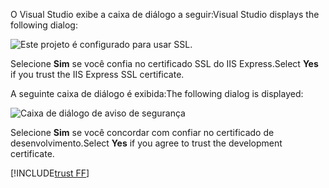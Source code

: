 <span data-ttu-id="45b9c-101">O Visual Studio exibe a caixa de diálogo a seguir:</span><span class="sxs-lookup"><span data-stu-id="45b9c-101">Visual Studio displays the following dialog:</span></span>

![Este projeto é configurado para usar SSL.](~/getting-started/_static/trustCert.png)

<span data-ttu-id="45b9c-105">Selecione **Sim** se você confia no certificado SSL do IIS Express.</span><span class="sxs-lookup"><span data-stu-id="45b9c-105">Select **Yes** if you trust the IIS Express SSL certificate.</span></span>

<span data-ttu-id="45b9c-106">A seguinte caixa de diálogo é exibida:</span><span class="sxs-lookup"><span data-stu-id="45b9c-106">The following dialog is displayed:</span></span>

![Caixa de diálogo de aviso de segurança](~/getting-started/_static/cert.png)

<span data-ttu-id="45b9c-108">Selecione **Sim** se você concordar com confiar no certificado de desenvolvimento.</span><span class="sxs-lookup"><span data-stu-id="45b9c-108">Select **Yes** if you agree to trust the development certificate.</span></span>

[!INCLUDE[trust FF](~/includes/trust-ff.md)]